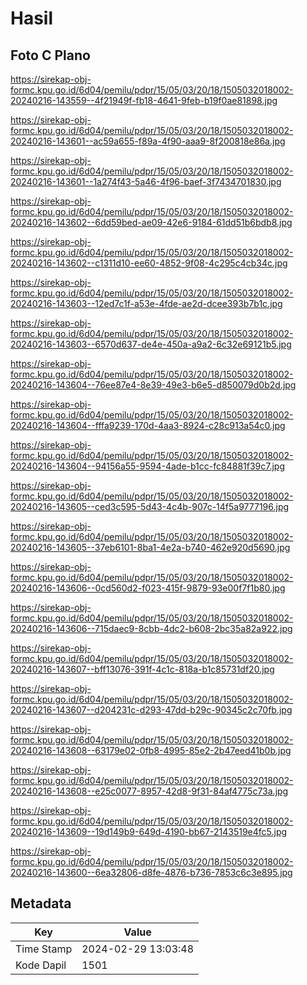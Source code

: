 # Hasil

## Foto C Plano

https://sirekap-obj-formc.kpu.go.id/6d04/pemilu/pdpr/15/05/03/20/18/1505032018002-20240216-143559--4f21949f-fb18-4641-9feb-b19f0ae81898.jpg

https://sirekap-obj-formc.kpu.go.id/6d04/pemilu/pdpr/15/05/03/20/18/1505032018002-20240216-143601--ac59a655-f89a-4f90-aaa9-8f200818e86a.jpg

https://sirekap-obj-formc.kpu.go.id/6d04/pemilu/pdpr/15/05/03/20/18/1505032018002-20240216-143601--1a274f43-5a46-4f96-baef-3f7434701830.jpg

https://sirekap-obj-formc.kpu.go.id/6d04/pemilu/pdpr/15/05/03/20/18/1505032018002-20240216-143602--6dd59bed-ae09-42e6-9184-61dd51b6bdb8.jpg

https://sirekap-obj-formc.kpu.go.id/6d04/pemilu/pdpr/15/05/03/20/18/1505032018002-20240216-143602--c1311d10-ee60-4852-9f08-4c295c4cb34c.jpg

https://sirekap-obj-formc.kpu.go.id/6d04/pemilu/pdpr/15/05/03/20/18/1505032018002-20240216-143603--12ed7c1f-a53e-4fde-ae2d-dcee393b7b1c.jpg

https://sirekap-obj-formc.kpu.go.id/6d04/pemilu/pdpr/15/05/03/20/18/1505032018002-20240216-143603--6570d637-de4e-450a-a9a2-6c32e69121b5.jpg

https://sirekap-obj-formc.kpu.go.id/6d04/pemilu/pdpr/15/05/03/20/18/1505032018002-20240216-143604--76ee87e4-8e39-49e3-b6e5-d850079d0b2d.jpg

https://sirekap-obj-formc.kpu.go.id/6d04/pemilu/pdpr/15/05/03/20/18/1505032018002-20240216-143604--fffa9239-170d-4aa3-8924-c28c913a54c0.jpg

https://sirekap-obj-formc.kpu.go.id/6d04/pemilu/pdpr/15/05/03/20/18/1505032018002-20240216-143604--94156a55-9594-4ade-b1cc-fc84881f39c7.jpg

https://sirekap-obj-formc.kpu.go.id/6d04/pemilu/pdpr/15/05/03/20/18/1505032018002-20240216-143605--ced3c595-5d43-4c4b-907c-14f5a9777196.jpg

https://sirekap-obj-formc.kpu.go.id/6d04/pemilu/pdpr/15/05/03/20/18/1505032018002-20240216-143605--37eb6101-8ba1-4e2a-b740-462e920d5690.jpg

https://sirekap-obj-formc.kpu.go.id/6d04/pemilu/pdpr/15/05/03/20/18/1505032018002-20240216-143606--0cd560d2-f023-415f-9879-93e00f7f1b80.jpg

https://sirekap-obj-formc.kpu.go.id/6d04/pemilu/pdpr/15/05/03/20/18/1505032018002-20240216-143606--715daec9-8cbb-4dc2-b608-2bc35a82a922.jpg

https://sirekap-obj-formc.kpu.go.id/6d04/pemilu/pdpr/15/05/03/20/18/1505032018002-20240216-143607--bff13076-391f-4c1c-818a-b1c85731df20.jpg

https://sirekap-obj-formc.kpu.go.id/6d04/pemilu/pdpr/15/05/03/20/18/1505032018002-20240216-143607--d204231c-d293-47dd-b29c-90345c2c70fb.jpg

https://sirekap-obj-formc.kpu.go.id/6d04/pemilu/pdpr/15/05/03/20/18/1505032018002-20240216-143608--63179e02-0fb8-4995-85e2-2b47eed41b0b.jpg

https://sirekap-obj-formc.kpu.go.id/6d04/pemilu/pdpr/15/05/03/20/18/1505032018002-20240216-143608--e25c0077-8957-42d8-9f31-84af4775c73a.jpg

https://sirekap-obj-formc.kpu.go.id/6d04/pemilu/pdpr/15/05/03/20/18/1505032018002-20240216-143609--19d149b9-649d-4190-bb67-2143519e4fc5.jpg

https://sirekap-obj-formc.kpu.go.id/6d04/pemilu/pdpr/15/05/03/20/18/1505032018002-20240216-143600--6ea32806-d8fe-4876-b736-7853c6c3e895.jpg


## Metadata

| Key        | Value               |
| ---------- | ------------------- |
| Time Stamp | 2024-02-29 13:03:48 |
| Kode Dapil | 1501                |



